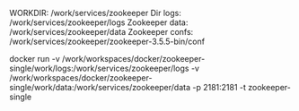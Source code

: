 WORKDIR: /work/services/zookeeper
Dir logs: /work/services/zookeeper/logs
Zookeeper data: /work/services/zookeeper/data
Zookeeper confs: /work/services/zookeeper/zookeeper-3.5.5-bin/conf

docker run -v /work/workspaces/docker/zookeeper-single/work/logs:/work/services/zookeeper/logs -v /work/workspaces/docker/zookeeper-single/work/data:/work/services/zookeeper/data -p 2181:2181 -t zookeeper-single

